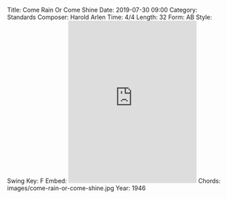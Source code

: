 Title: Come Rain Or Come Shine
Date: 2019-07-30 09:00
Category: Standards
Composer: Harold Arlen
Time: 4/4
Length: 32
Form: AB
Style: Swing
Key: F
Embed: <iframe src="https://open.spotify.com/embed/user/thatdavidmiller/playlist/1IPW8zuGBtoqtARpEQy2J7" width="300" height="380" frameborder="0" allowtransparency="true" allow="encrypted-media"></iframe>
Chords: images/come-rain-or-come-shine.jpg
Year: 1946
